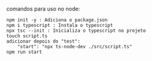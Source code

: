 comandos para uso no node:

    npm init -y : Adiciona o package.json
    npm i typescript : Instala o typescript
    npx tsc --init : Inicializa o typescript no projeto
    touch script.ts
    adicionar depois do "test":
        "start": "npx ts-node-dev ./src/script.ts"    
    npm run start